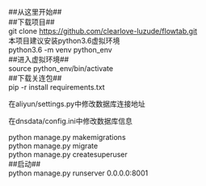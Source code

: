 ##从这里开始##  
##下载项目##  
git clone https://github.com/clearlove-luzude/flowtab.git  
本项目建议安装python3.6虚拟环境  
python3.6 -m venv python_env  
##进入虚拟环境##  
source python_env/bin/activate  
##下载关连包##  
pip -r install  requirements.txt  
  
在aliyun/settings.py中修改数据库连接地址  


在dnsdata/config.ini中修改数据库信息


python manage.py makemigrations  
python manage.py migrate  
python manage.py createsuperuser  
##启动##  
python manage.py runserver 0.0.0.0:8001  
